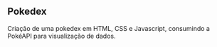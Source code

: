 ## Pokedex

Criação de uma pokedex em HTML, CSS e Javascript, consumindo a PokéAPI para visualização de dados.

